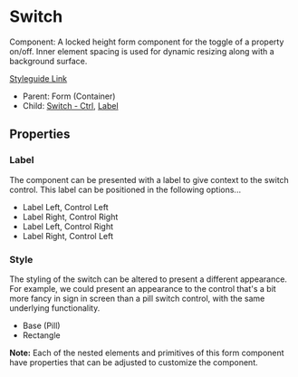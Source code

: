 # Switch

Component: A locked height form component for the toggle of a property on/off. Inner element spacing is used for dynamic resizing along with a background surface.

[Styleguide Link](https://zpl.io/Vq7d5z5)

- Parent: Form (Container)
- Child: [Switch - Ctrl](https://github.com/able-app/docs/blob/72d886fee42ec503b35d525650866c59084c9480/controls/%CE%B5%20elements/switch/switch.md), [Label](https://github.com/able-app/docs/blob/2956b7cd57098e9f2c27ad3cb3ae8da4842dc0c0/controls/%CE%B5%20elements/label.md)

## Properties

### Label

The component can be presented with a label to give context to the switch control.  This label can be positioned in the following options...

- Label Left, Control Left
- Label Right, Control Right
- Label Left, Control Right
- Label Right, Control Left

### Style

The styling of the switch can be altered to present a different appearance. For example, we could present an appearance to the control that's a bit more fancy in sign in screen than a pill switch control, with the same underlying functionality.

- Base (Pill)
- Rectangle



**Note:** Each of the nested elements and primitives of this form component have properties that can be adjusted to customize the component.

